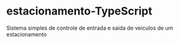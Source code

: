 # estacionamento-TypeScript
 Sistema simples de controle de entrada e saida de veiculos de um estacionamento
